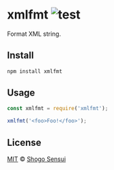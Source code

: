 # xmlfmt ![test](https://github.com/1000ch/xmlfmt/actions/workflows/test.yml/badge.svg)

Format XML string.

## Install

```sh
npm install xmlfmt
```

## Usage

```javascript
const xmlfmt = require('xmlfmt');

xmlfmt('<foo>Foo!</foo>');
```

## License

[MIT](https://1000ch.mit-license.org) © [Shogo Sensui](https://github.com/1000ch)
